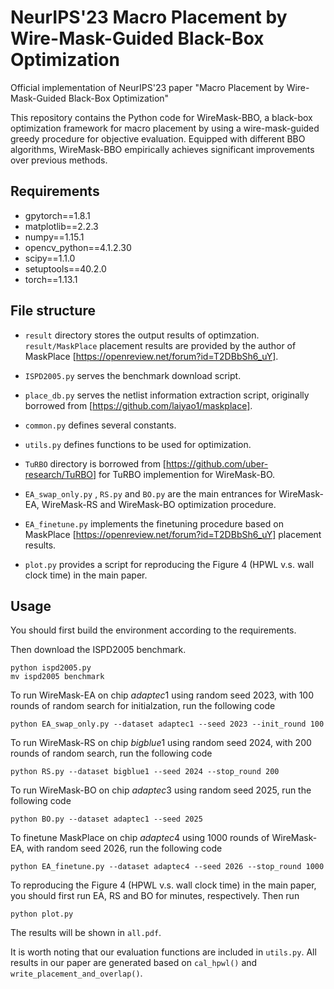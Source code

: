 # NeurIPS'23 Macro Placement by Wire-Mask-Guided Black-Box Optimization

Official implementation of NeurIPS'23 paper "Macro Placement by Wire-Mask-Guided Black-Box Optimization"

This repository contains the Python code for WireMask-BBO, a black-box optimization framework for macro placement by using a wire-mask-guided greedy procedure for objective evaluation. Equipped with different BBO algorithms, WireMask-BBO empirically achieves significant improvements over previous methods.

## Requirements

+ gpytorch==1.8.1
+ matplotlib==2.2.3
+ numpy==1.15.1
+ opencv_python==4.1.2.30
+ scipy==1.1.0
+ setuptools==40.2.0
+ torch==1.13.1

## File structure

+ `result` directory stores the output results of optimzation. `result/MaskPlace` placement results are provided by the author of MaskPlace [https://openreview.net/forum?id=T2DBbSh6_uY].
+ `ISPD2005.py` serves the benchmark download script.
+ `place_db.py` serves the netlist information extraction script, originally borrowed from [https://github.com/laiyao1/maskplace].
+ `common.py` defines several constants.
+ `utils.py` defines functions to be used for optimization.
+ `TuRBO` directory is borrowed from [https://github.com/uber-research/TuRBO] for TuRBO implemention for WireMask-BO.

+ `EA_swap_only.py` , `RS.py` and `BO.py` are the main entrances for WireMask-EA, WireMask-RS and WireMask-BO optimization procedure.
+ `EA_finetune.py` implements the finetuning procedure based on MaskPlace [https://openreview.net/forum?id=T2DBbSh6_uY] placement results.
+ `plot.py` provides a script for reproducing the Figure 4 (HPWL v.s. wall clock time) in the main paper.

## Usage

You should first build the environment according to the requirements.

Then download the ISPD2005 benchmark.

```
python ispd2005.py
mv ispd2005 benchmark
```

To run WireMask-EA on chip $adaptec1$ using random seed 2023, with 100 rounds of random search for initialzation, run the following code

```
python EA_swap_only.py --dataset adaptec1 --seed 2023 --init_round 100
```

To run WireMask-RS on chip $bigblue1$ using random seed 2024, with 200 rounds of random search, run the following code

```
python RS.py --dataset bigblue1 --seed 2024 --stop_round 200
```

To run WireMask-BO on chip $adaptec3$ using random seed 2025, run the following code

```
python BO.py --dataset adaptec1 --seed 2025
```

To finetune MaskPlace on chip $adaptec4$ using 1000 rounds of WireMask-EA, with random seed 2026, run the following code

```
python EA_finetune.py --dataset adaptec4 --seed 2026 --stop_round 1000
```

To reproducing the Figure 4 (HPWL v.s. wall clock time) in the main paper, you should first run EA, RS and BO for minutes, respectively. Then run

```
python plot.py
```

The results will be shown in `all.pdf`.

It is worth noting that our evaluation functions are included in `utils.py`. All results in our paper are generated based on `cal_hpwl()` and `write_placement_and_overlap()`.